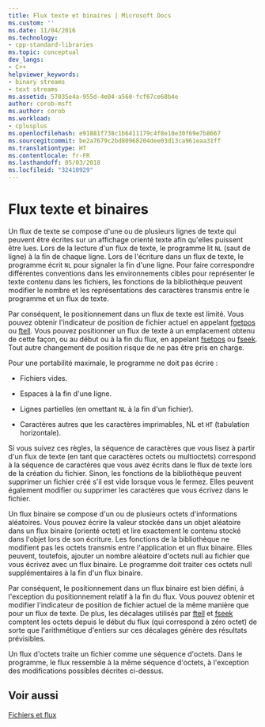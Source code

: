```yaml
---
title: Flux texte et binaires | Microsoft Docs
ms.custom: ''
ms.date: 11/04/2016
ms.technology:
- cpp-standard-libraries
ms.topic: conceptual
dev_langs:
- C++
helpviewer_keywords:
- binary streams
- text streams
ms.assetid: 57035e4a-955d-4e04-a560-fcf67ce68b4e
author: corob-msft
ms.author: corob
ms.workload:
- cplusplus
ms.openlocfilehash: e91881f738c1b6411179c4f8e10e30f69e7b8667
ms.sourcegitcommit: be2a7679c2bd80968204dee03d13ca961eaa31ff
ms.translationtype: HT
ms.contentlocale: fr-FR
ms.lasthandoff: 05/03/2018
ms.locfileid: "32410929"
---
```

# <a name="text-and-binary-streams"></a>Flux texte et binaires
Un flux de texte se compose d'une ou de plusieurs lignes de texte qui peuvent être écrites sur un affichage orienté texte afin qu'elles puissent être lues. Lors de la lecture d'un flux de texte, le programme lit `NL` (saut de ligne) à la fin de chaque ligne. Lors de l'écriture dans un flux de texte, le programme écrit `NL` pour signaler la fin d'une ligne. Pour faire correspondre différentes conventions dans les environnements cibles pour représenter le texte contenu dans les fichiers, les fonctions de la bibliothèque peuvent modifier le nombre et les représentations des caractères transmis entre le programme et un flux de texte.  
  
 Par conséquent, le positionnement dans un flux de texte est limité. Vous pouvez obtenir l'indicateur de position de fichier actuel en appelant [fgetpos](../c-runtime-library/reference/fgetpos.md) ou [ftell](../c-runtime-library/reference/ftell-ftelli64.md). Vous pouvez positionner un flux de texte à un emplacement obtenu de cette façon, ou au début ou à la fin du flux, en appelant [fsetpos](../c-runtime-library/reference/fsetpos.md) ou [fseek](../c-runtime-library/reference/fseek-fseeki64.md). Tout autre changement de position risque de ne pas être pris en charge.  
  
 Pour une portabilité maximale, le programme ne doit pas écrire :  
  
-   Fichiers vides.  
  
-   Espaces à la fin d'une ligne.  
  
-   Lignes partielles (en omettant `NL` à la fin d'un fichier).  
  
-   Caractères autres que les caractères imprimables, NL et `HT` (tabulation horizontale).  
  
 Si vous suivez ces règles, la séquence de caractères que vous lisez à partir d'un flux de texte (en tant que caractères octets ou multioctets) correspond à la séquence de caractères que vous avez écrits dans le flux de texte lors de la création du fichier. Sinon, les fonctions de la bibliothèque peuvent supprimer un fichier créé s'il est vide lorsque vous le fermez. Elles peuvent également modifier ou supprimer les caractères que vous écrivez dans le fichier.  
  
 Un flux binaire se compose d'un ou de plusieurs octets d'informations aléatoires. Vous pouvez écrire la valeur stockée dans un objet aléatoire dans un flux binaire (orienté octet) et lire exactement le contenu stocké dans l'objet lors de son écriture. Les fonctions de la bibliothèque ne modifient pas les octets transmis entre l'application et un flux binaire. Elles peuvent, toutefois, ajouter un nombre aléatoire d'octets null au fichier que vous écrivez avec un flux binaire. Le programme doit traiter ces octets null supplémentaires à la fin d'un flux binaire.  
  
 Par conséquent, le positionnement dans un flux binaire est bien défini, à l'exception du positionnement relatif à la fin du flux. Vous pouvez obtenir et modifier l'indicateur de position de fichier actuel de la même manière que pour un flux de texte. De plus, les décalages utilisés par [ftell](../c-runtime-library/reference/ftell-ftelli64.md) et [fseek](../c-runtime-library/reference/fseek-fseeki64.md) comptent les octets depuis le début du flux (qui correspond à zéro octet) de sorte que l'arithmétique d'entiers sur ces décalages génère des résultats prévisibles.  
  
 Un flux d'octets traite un fichier comme une séquence d'octets. Dans le programme, le flux ressemble à la même séquence d'octets, à l'exception des modifications possibles décrites ci-dessus.  
  
## <a name="see-also"></a>Voir aussi  
 [Fichiers et flux](../c-runtime-library/files-and-streams.md)